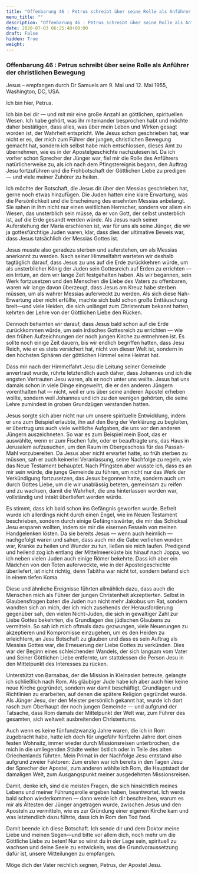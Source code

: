 ```yaml
---
title: "Offenbarung 46 : Petrus schreibt über seine Rolle als Anführer der christlichen Bewegung"
menu_title: ""
description: "Offenbarung 46 : Petrus schreibt über seine Rolle als Anführer der christlichen Bewegung"
date: 2020-07-03 06:25:48+00:00
draft: False
hidden: True
weight:
---
```

### Offenbarung 46 : Petrus schreibt über seine Rolle als Anführer der christlichen Bewegung

Jesus – empfangen durch Dr Samuels am 9. Mai und 12. Mai 1955, Washington, DC, USA.

Ich bin hier, Petrus.

Ich bin bei dir — und mit mir eine große Anzahl an göttlichen, spirituellen Wesen. Ich habe gehört, was ihr miteinander besprochen habt und möchte daher bestätigen, dass alles, was über mein Leben und Wirken gesagt worden ist, der Wahrheit entspricht. Wie Jesus schon geschrieben hat, war nicht er es, der mich zum Führer der jungen, christlichen Bewegung gemacht hat, sondern ich selbst habe mich entschlossen, dieses Amt zu übernehmen, wie es in der Apostelgeschichte nachzulesen ist. Da ich vorher schon Sprecher der Jünger war, fiel mir die Rolle des Anführers natürlicherweise zu, als ich nach dem Pfingstereignis begann, den Auftrag Jesu fortzuführen und die Frohbotschaft der Göttlichen Liebe zu predigen — und viele meiner Zuhörer zu heilen.

Ich möchte der Botschaft, die Jesus dir über den Messias geschrieben hat, gerne noch etwas hinzufügen. Die Juden hatten eine klare Erwartung, was die Persönlichkeit und die Erscheinung des ersehnten Messias anbelangt. Sie sahen in ihm nicht nur einen weltlichen Herrscher, sondern vor allem ein Wesen, das unsterblich sein müsse, da er von Gott, der selbst unsterblich ist, auf die Erde gesandt werden würde. Als Jesus nach seiner Auferstehung der Maria erschienen ist, war für uns als seine Jünger, die wir ja gottesfürchtige Juden waren, klar, dass dies der ultimative Beweis war, dass Jesus tatsächlich der Messias Gottes ist.  

Jesus musste also geradezu sterben und auferstehen, um als Messias anerkannt zu werden. Nach seiner Himmelfahrt warteten wir deshalb tagtäglich darauf, dass Jesus zu uns auf die Erde zurückkehren würde, um als unsterblicher König der Juden sein Gottesreich auf Erden zu errichten — ein Irrtum, an dem wir lange Zeit festgehalten haben. Als wir begannen, sein Werk fortzusetzen und den Menschen die Liebe des Vaters zu offenbaren, waren wir lange davon überzeugt, dass Jesus am Kreuz habe sterben müssen, um als wahrer Messias auferweckt zu werden. Als sich diese Nah-Erwartung aber nicht erfüllte, machte sich bald schon große Enttäuschung breit—und viele Heiden, die sich unlängst zum Christentum bekannt hatten, kehrten der Lehre von der Göttlichen Liebe den Rücken.

Dennoch beharrten wir darauf, dass Jesus bald schon auf die Erde zurückkommen würde, um sein irdisches Gottesreich zu errichten — wie den frühen Aufzeichnungen der noch jungen Kirche zu entnehmen ist. Es sollte noch einige Zeit dauern, bis wir endlich begriffen hatten, dass Jesu Reich, wie er es stets versichert hat, nicht von dieser Welt ist, sondern in den höchsten Sphären der göttlichen Himmel seine Heimat hat.

Dass mir nach der Himmelfahrt Jesu die Leitung seiner Gemeinde anvertraut wurde, rührte letztendlich auch daher, dass Johannes und ich die engsten Vertrauten Jesu waren, als er noch unter uns weilte. Jesus hat uns damals schon in viele Dinge eingeweiht, die er den anderen Jüngern vorenthalten hat — nicht, weil er uns über seine anderen Apostel erheben wollte, sondern weil Johannes und ich zu den wenigen gehörten, die seine Lehre zumindest in groben Grundzügen verstanden hatten.

Jesus sorgte sich aber nicht nur um unsere spirituelle Entwicklung, indem er uns zum Beispiel erlaubte, ihn auf den Berg der Verklärung zu begleiten, er übertrug uns auch viele weltliche Aufgaben, die uns vor den anderen Jüngern auszeichneten. So war es zum Beispiel mein Boot, das er auswählte, wenn er zum Fischen fuhr, oder er beauftragte uns, das Haus in Jerusalem aufzusuchen, um den Raum im Obergeschoss für das Passah-Mahl vorzubereiten. Da Jesus aber nicht erwartet hatte, so früh sterben zu müssen, sah er auch keinerlei Veranlassung, seine Nachfolge zu regeln, wie das Neue Testament behauptet. Nach Pfingsten aber wusste ich, dass es an mir sein würde, die junge Gemeinde zu führen, um nicht nur das Werk der Verkündigung fortzusetzen, das Jesus begonnen hatte, sondern auch um durch Gottes Liebe, um die wir unablässig beteten, gemeinsam zu reifen und zu wachsen, damit die Wahrheit, die uns hinterlassen worden war, vollständig und intakt überliefert werden würde.

Es stimmt, dass ich bald schon ins Gefängnis geworfen wurde. Befreit wurde ich allerdings nicht durch einen Engel, wie im Neuen Testament beschrieben, sondern durch einige Gefängniswärter, die mir das Schicksal Jesu ersparen wollten, indem sie mir die eisernen Fesseln von meinen Handgelenken lösten. Da sie bereits Jesus — wenn auch heimlich — nachgefolgt waren und sahen, dass auch mir die Gabe verliehen worden war, Kranke zu heilen und Wunder zu tun, ließen sie mich laufen. Predigend und heilend zog ich entlang der Mittelmeerküste bis hinauf nach Joppa, wo ich neben vielen Juden auch einige Römer bekehrte. Dass ich aber ein Mädchen von den Toten auferweckte, wie in der Apostelgeschichte überliefert, ist nicht richtig, denn Tabitha war nicht tot, sondern befand sich in einem tiefen Koma.  

Diese und ähnliche Ereignisse führten allmählich dazu, dass auch die Menschen mich als Führer der jungen Christenheit akzeptierten. Selbst in Glaubensfragen baten die Juden nun nicht mehr Jakobus um Rat, sondern wandten sich an mich, der ich mich zusehends der Herausforderung gegenüber sah, den vielen Nicht-Juden, die sich in gewaltiger Zahl zur Liebe Gottes bekehrten, die Grundlagen des jüdischen Glaubens zu vermitteln. So sah ich mich oftmals dazu gezwungen, viele Neuerungen zu akzeptieren und Kompromisse einzugehen, um es den Heiden zu erleichtern, an Jesu Botschaft zu glauben und dass es sein Auftrag als Messias Gottes war, die Erneuerung der Liebe Gottes zu verkünden. Dies war der Beginn eines schleichenden Wandels, der sich langsam vom Vater und Seiner Göttlichen Liebe entfernte, um stattdessen die Person Jesu in den Mittelpunkt des Interesses zu rücken.

Unterstützt von Barnabas, der die Mission in Kleinasien betreute, gelangte ich schließlich nach Rom. Als gläubiger Jude habe ich aber auch hier keine neue Kirche gegründet, sondern war damit beschäftigt, Grundlagen und Richtlinien zu erarbeiten, auf denen die spätere Religion gegründet wurde. Als Jünger Jesu, der den Meister persönlich gekannt hat, wurde ich dort rasch zum Oberhaupt der noch jungen Gemeinde — und aufgrund der Tatsache, dass Rom damals der Mittelpunkt der Welt war, zum Führer des gesamten, sich weltweit ausbreitenden Christentums.

Auch wenn es keine fünfundzwanzig Jahre waren, die ich in Rom zugebracht habe, hatte ich doch für ungefähr fünfzehn Jahre dort einen festen Wohnsitz, immer wieder durch Missionsreisen unterbrochen, die mich in die umliegenden Städte weiter östlich oder in Teile des alten Griechenlands führten. Mein Primat in der Nachfolge Jesu entstand also aufgrund zweier Faktoren: Zum ersten war ich bereits in den Tagen Jesu der Sprecher der Apostel, zum anderen wählte ich Rom, die Hauptstadt der damaligen Welt, zum Ausgangspunkt meiner ausgedehnten Missionsreisen.

Damit, denke ich, sind die meisten Fragen, die sich hinsichtlich meines Lebens und meiner Führungsrolle ergeben haben, beantwortet. Ich werde bald schon wiederkommen — dann werde ich dir beschreiben, warum es mir als Ältesten der Jünger angetragen wurde, zwischen Jesus und den Aposteln zu vermitteln, wie es zur Gründung einer eigenen Kirche kam und was letztendlich dazu führte, dass ich in Rom den Tod fand.

Damit beende ich diese Botschaft. Ich sende dir und dem Doktor meine Liebe und meinen Segen—und bitte vor allem dich, noch mehr um die Göttliche Liebe zu beten! Nur so wirst du in der Lage sein, spirituell zu wachsen und deine Seele zu entwickeln, was die Grundvoraussetzung dafür ist, unsere Mitteilungen zu empfangen.

Möge dich der Vater reichlich segnen, Petrus, der Apostel Jesu.
